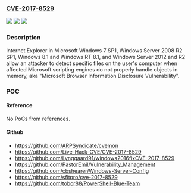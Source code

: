### [CVE-2017-8529](https://cve.mitre.org/cgi-bin/cvename.cgi?name=CVE-2017-8529)
![](https://img.shields.io/static/v1?label=Product&message=Internet%20Explorer&color=blue)
![](https://img.shields.io/static/v1?label=Version&message=n%2Fa&color=blue)
![](https://img.shields.io/static/v1?label=Vulnerability&message=Information%20Disclosure&color=brighgreen)

### Description

Internet Explorer in Microsoft Windows 7 SP1, Windows Server 2008 R2 SP1, Windows 8.1 and Windows RT 8.1, and Windows Server 2012 and R2 allow an attacker to detect specific files on the user's computer when affected Microsoft scripting engines do not properly handle objects in memory, aka "Microsoft Browser Information Disclosure Vulnerability".

### POC

#### Reference
No PoCs from references.

#### Github
- https://github.com/ARPSyndicate/cvemon
- https://github.com/Live-Hack-CVE/CVE-2017-8529
- https://github.com/Lynggaard91/windows2016fixCVE-2017-8529
- https://github.com/PastorEmil/Vulnerability_Management
- https://github.com/cbshearer/Windows-Server-Config
- https://github.com/sfitpro/cve-2017-8529
- https://github.com/tobor88/PowerShell-Blue-Team

